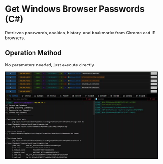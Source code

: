 # Get Windows Browser Passwords (C#)

Retrieves passwords, cookies, history, and bookmarks from Chrome and IE browsers.

## Operation Method

No parameters needed, just execute directly

![](img\CredentialAccess_CredentialDumping_BrowserDataCSharp\1.webp)